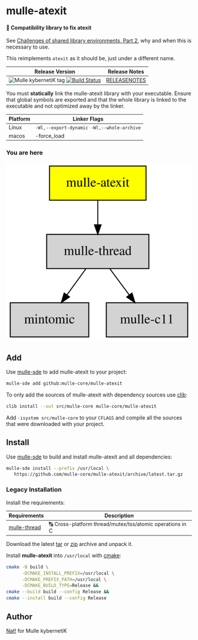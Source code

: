 # mulle-atexit

#### 👼 Compatibility library to fix atexit

See [Challenges of shared library environments, Part 2](//www.mulle-kybernetik.com/weblog/2019/atexit_is_broken.html), why and when this is necessary to use.

This reimplements `atexit` as it should be, just under a different name.



| Release Version                                       | Release Notes
|-------------------------------------------------------|--------------
| ![Mulle kybernetiK tag](https://img.shields.io/github/tag/mulle-core/mulle-atexit.svg) [![Build Status](https://github.com/mulle-core/mulle-atexit/workflows/CI/badge.svg)](//github.com/mulle-core/mulle-atexit/actions) | [RELEASENOTES](RELEASENOTES.md) |



You must **statically** link the mulle-atexit library with your executable.
Ensure that global symbols are exported and that the whole library is linked
to the executable and not optimized away by the linker.

Platform | Linker Flags
---------|--------------------------------------------------
Linux    | `-Wl,--export-dynamic -Wl,--whole-archive`
macos    | -force_load <library>




### You are here

![Overview](overview.dot.svg)





## Add

Use [mulle-sde](//github.com/mulle-sde) to add mulle-atexit to your project:

``` sh
mulle-sde add github:mulle-core/mulle-atexit
```

To only add the sources of mulle-atexit with dependency
sources use [clib](https://github.com/clibs/clib):


``` sh
clib install --out src/mulle-core mulle-core/mulle-atexit
```

Add `-isystem src/mulle-core` to your `CFLAGS` and compile all the sources that were downloaded with your project.


## Install

Use [mulle-sde](//github.com/mulle-sde) to build and install mulle-atexit and all dependencies:

``` sh
mulle-sde install --prefix /usr/local \
   https://github.com/mulle-core/mulle-atexit/archive/latest.tar.gz
```

### Legacy Installation

Install the requirements:

| Requirements                                 | Description
|----------------------------------------------|-----------------------
| [mulle-thread](https://github.com/mulle-concurrent/mulle-thread)             | 🔠 Cross-platform thread/mutex/tss/atomic operations in C

Download the latest [tar](https://github.com/mulle-core/mulle-atexit/archive/refs/tags/latest.tar.gz) or [zip](https://github.com/mulle-core/mulle-atexit/archive/refs/tags/latest.zip) archive and unpack it.

Install **mulle-atexit** into `/usr/local` with [cmake](https://cmake.org):

``` sh
cmake -B build \
      -DCMAKE_INSTALL_PREFIX=/usr/local \
      -DCMAKE_PREFIX_PATH=/usr/local \
      -DCMAKE_BUILD_TYPE=Release &&
cmake --build build --config Release &&
cmake --install build --config Release
```


## Author

[Nat!](https://mulle-kybernetik.com/weblog) for Mulle kybernetiK  



